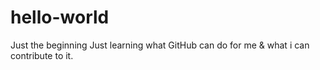 # hello-world
Just the beginning
Just learning what GitHub can do for me & what i can contribute to it. 
